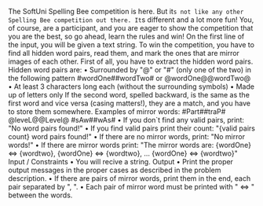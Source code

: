 The SoftUni Spelling Bee competition is here. But it`s not like any other Spelling Bee competition out there. It`s different and a lot more fun! You, of course, are a participant, and you are eager to show the competition that you are the best, so go ahead, learn the rules and win!
On the first line of the input, you will be given a text string. To win the competition, you have to find all hidden word pairs, read them, and mark the ones that are mirror images of each other.
First of all, you have to extract the hidden word pairs. Hidden word pairs are:
•	Surrounded by "@" or "#" (only one of the two) in the following pattern #wordOne##wordTwo# or @wordOne@@wordTwo@
•	At least 3 characters long each (without the surrounding symbols)
•	Made up of letters only
If the second word, spelled backward, is the same as the first word and vice versa (casing matters!), they are a match, and you have to store them somewhere. Examples of mirror words: 
#Part##traP# @leveL@@Level@ #sAw##wAs#
•	If you don`t find any valid pairs, print: "No word pairs found!"
•	If you find valid pairs print their count: "{valid pairs count} word pairs found!"
•	If there are no mirror words, print: "No mirror words!"
•	If there are mirror words print:
"The mirror words are:
{wordOne} <=> {wordtwo}, {wordOne} <=> {wordtwo}, … {wordOne} <=> {wordtwo}"
Input / Constraints
•	You will recive a string.
Output
•	Print the proper output messages in the proper cases as described in the problem description.
•	If there are pairs of mirror words, print them in the end, each pair separated by ", ".
•	Each pair of mirror word must be printed with " <=> " between the words.
